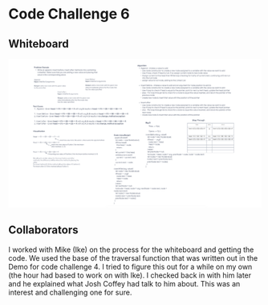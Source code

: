 # Code Challenge 6

## Whiteboard

![Code Challenge 6- Whiteboard](../Images/Code-Challenge-06.PNG)

## Collaborators

I worked with Mike (Ike) on the process for the whiteboard and getting the code. We used the base of the traversal function that was written out in the Demo for code challenge 4. I tried to figure this out for a while on my own (the hour had based to work on with Ike). I checked back in with him later and he explained what Josh Coffey had talk to him about. This was an interest and challenging one for sure.
